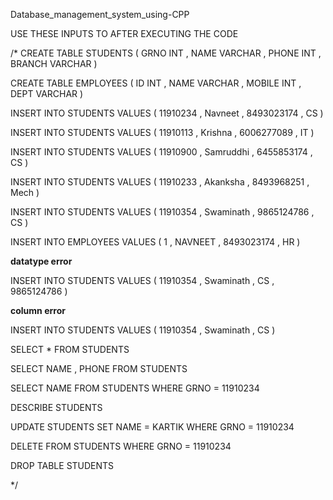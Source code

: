 Database_management_system_using-CPP

USE THESE INPUTS TO AFTER EXECUTING THE CODE

/*
CREATE TABLE STUDENTS ( GRNO INT , NAME VARCHAR , PHONE INT , BRANCH VARCHAR )

CREATE TABLE EMPLOYEES ( ID INT , NAME VARCHAR , MOBILE INT , DEPT VARCHAR )

INSERT INTO STUDENTS VALUES ( 11910234 , Navneet , 8493023174 , CS )

INSERT INTO STUDENTS VALUES ( 11910113 , Krishna , 6006277089 , IT )

INSERT INTO STUDENTS VALUES ( 11910900 , Samruddhi , 6455853174 , CS )

INSERT INTO STUDENTS VALUES ( 11910233 , Akanksha , 8493968251 , Mech )

INSERT INTO STUDENTS VALUES ( 11910354 , Swaminath , 9865124786 , CS )

INSERT INTO EMPLOYEES VALUES ( 1 , NAVNEET , 8493023174 , HR )

****datatype error****

INSERT INTO STUDENTS VALUES ( 11910354 , Swaminath , CS , 9865124786 )

****column error****

INSERT INTO STUDENTS VALUES ( 11910354 , Swaminath , CS )

SELECT * FROM STUDENTS

SELECT NAME , PHONE FROM STUDENTS

SELECT NAME FROM STUDENTS WHERE GRNO = 11910234

DESCRIBE STUDENTS

UPDATE STUDENTS SET NAME = KARTIK WHERE GRNO = 11910234 

DELETE FROM STUDENTS WHERE GRNO = 11910234

DROP TABLE STUDENTS

*/
